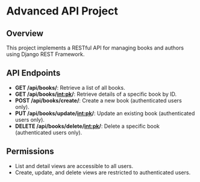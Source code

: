 # Advanced API Project

## Overview
This project implements a RESTful API for managing books and authors using Django REST Framework.

## API Endpoints
- **GET /api/books/**: Retrieve a list of all books.
- **GET /api/books/<int:pk>/**: Retrieve details of a specific book by ID.
- **POST /api/books/create/**: Create a new book (authenticated users only).
- **PUT /api/books/update/<int:pk>/**: Update an existing book (authenticated users only).
- **DELETE /api/books/delete/<int:pk>/**: Delete a specific book (authenticated users only).

## Permissions
- List and detail views are accessible to all users.
- Create, update, and delete views are restricted to authenticated users.